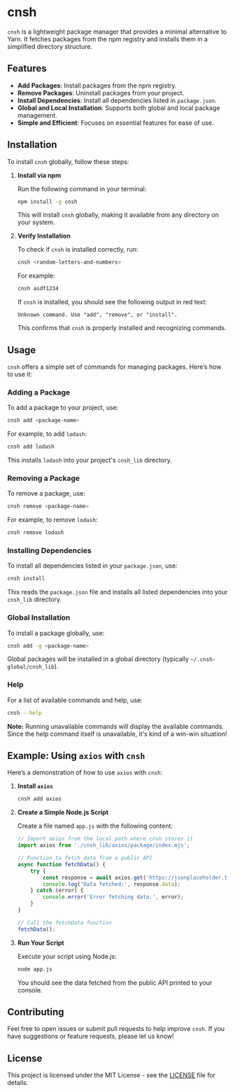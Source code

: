 
# cnsh

`cnsh` is a lightweight package manager that provides a minimal alternative to Yarn. It fetches packages from the npm registry and installs them in a simplified directory structure.

## Features

- **Add Packages**: Install packages from the npm registry.
- **Remove Packages**: Uninstall packages from your project.
- **Install Dependencies**: Install all dependencies listed in `package.json`.
- **Global and Local Installation**: Supports both global and local package management.
- **Simple and Efficient**: Focuses on essential features for ease of use.

## Installation

To install `cnsh` globally, follow these steps:

1. **Install via npm**

   Run the following command in your terminal:

   ```bash
   npm install -g cnsh
   ```

   This will install `cnsh` globally, making it available from any directory on your system.

2. **Verify Installation**

   To check if `cnsh` is installed correctly, run:

   ```bash
   cnsh <random-letters-and-numbers>
   ```

   For example:

   ```bash
   cnsh asdf1234
   ```

   If `cnsh` is installed, you should see the following output in red text:

   ```
   Unknown command. Use "add", "remove", or "install".
   ```

   This confirms that `cnsh` is properly installed and recognizing commands.

## Usage

`cnsh` offers a simple set of commands for managing packages. Here’s how to use it:

### Adding a Package

To add a package to your project, use:

```bash
cnsh add <package-name>
```

For example, to add `lodash`:

```bash
cnsh add lodash
```

This installs `lodash` into your project's `cnsh_lib` directory.

### Removing a Package

To remove a package, use:

```bash
cnsh remove <package-name>
```

For example, to remove `lodash`:

```bash
cnsh remove lodash
```

### Installing Dependencies

To install all dependencies listed in your `package.json`, use:

```bash
cnsh install
```

This reads the `package.json` file and installs all listed dependencies into your `cnsh_lib` directory.

### Global Installation

To install a package globally, use:

```bash
cnsh add -g <package-name>
```

Global packages will be installed in a global directory (typically `~/.cnsh-global/cnsh_lib`).

### Help

For a list of available commands and help, use:

```bash
cnsh --help
```

**Note:** Running unavailable commands will display the available commands. Since the help command itself is unavailable, it's kind of a win-win situation!

## Example: Using `axios` with `cnsh`

Here’s a demonstration of how to use `axios` with `cnsh`:

1. **Install `axios`**

   ```bash
   cnsh add axios
   ```

2. **Create a Simple Node.js Script**

   Create a file named `app.js` with the following content:

   ```javascript
   // Import axios from the local path where cnsh stores it
   import axios from './cnsh_lib/axios/package/index.mjs';

   // Function to fetch data from a public API
   async function fetchData() {
       try {
           const response = await axios.get('https://jsonplaceholder.typicode.com/posts/1');
           console.log('Data fetched:', response.data);
       } catch (error) {
           console.error('Error fetching data:', error);
       }
   }

   // Call the fetchData function
   fetchData();
   ```

3. **Run Your Script**

   Execute your script using Node.js:

   ```bash
   node app.js
   ```

   You should see the data fetched from the public API printed to your console.

## Contributing

Feel free to open issues or submit pull requests to help improve `cnsh`. If you have suggestions or feature requests, please let us know!

## License

This project is licensed under the MIT License - see the [LICENSE](LICENSE) file for details.


